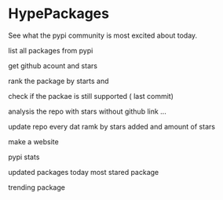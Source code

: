 # HypePackages
See what the pypi community is most excited about today.


list all packages from pypi

get github acount and stars


rank the package by starts and


check if the packae is still supported ( last commit)

analysis the repo with stars without github link ...

update repo every dat ramk by stars added and amount of stars

make a website



pypi stats

updated packages today
most stared package

trending package